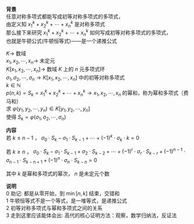 **背景**  
任意对称多项式都能写成初等对称多项式的多项式，  
由定义知 $x_1^k+x_2^k+\cdots+x_n^k$ 是对称多项式  
那么接下来研究 $x_1^k+x_2^k+\cdots+x_n^k$ 如何写成初等对称多项式的多项式，  
也就是牛顿公式(牛顿恒等式)——是一个递推公式  
  
 $K\longrightarrow$ 数域  
 $x_1,x_2,\cdots,x_n\longrightarrow$ 未定元  
 $K[x_1,x_2,\cdots,x_n]\longrightarrow$ 数域 $K$ 上的 $n$ 元多项式环  
 $\sigma_1,\sigma_2,\cdots,\sigma_n\longrightarrow K[x_1,x_2,\cdots,x_n]$ 中的初等对称多项式  
 $k\in\mathbb{N}$  
 $p(n,k)=S_k=x_1^k+x_2^k+\cdots+x_n^k\longrightarrow x_1,x_2,\cdots,x_n$ 的幂和，称为幂和多项式（费马和）  
求 $\varphi(y_1,y_2,\cdots,y_n)\in K[y_1,y_2,\cdots,y_n]$  
使得 $S_k=\varphi(\sigma_1,\sigma_2,\cdots,\sigma_n)$  
  
**内容**  
若 $k\leq n-1$ ， $\sigma_0\cdot S_k-\sigma_1\cdot S_{k-1}+\cdots+(-1)^k\cdot\sigma_k\cdot k=0$  
  
若 $k\geq n$ ， $\sigma_0\cdot S_k-\sigma_1\cdot S_{k-1}+\sigma_2\cdot S_{k-2}+\cdots+(-1)^r\cdot\sigma_r\cdot S_{k-r}+(-1)^{n-1}\cdot\sigma_{n-1}\cdot S_{k-n+1}+(-1)^n\cdot\sigma_n\cdot S_{k-n}=0$  
  
其中 $k$ 是幂和多项式的幂次， $n$ 是未定元个数  
  
**说明**  
0 助记: 都是从零开始，到 $\min[n,k]$ 结束，交错和  
1 牛顿恒等式不是一个等式，是一堆等式，是递推公式  
2 初等对称多项式与幂和多项式之间的关系  
3 走到这里应该能体会出: 高代的核心证明方法：观察，数学归纳法，反证法  
